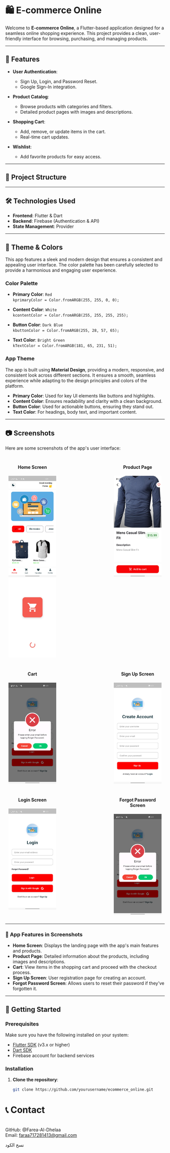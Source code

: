 # 🛍️ **E-commerce Online**

Welcome to **E-commerce Online**, a Flutter-based application designed for a seamless online shopping experience. This project provides a clean, user-friendly interface for browsing, purchasing, and managing products.

---

## 🎯 **Features**

- **User Authentication**:
  - Sign Up, Login, and Password Reset.
  - Google Sign-In integration.

- **Product Catalog**:
  - Browse products with categories and filters.
  - Detailed product pages with images and descriptions.

- **Shopping Cart**:
  - Add, remove, or update items in the cart.
  - Real-time cart updates.

- **Wishlist**:
  - Add favorite products for easy access.

---

## 📂 **Project Structure**


---

## 🛠️ **Technologies Used**

- **Frontend**: Flutter & Dart
- **Backend**: Firebase (Authentication & API)
- **State Management**: Provider

---

## 🎨 **Theme & Colors**

This app features a sleek and modern design that ensures a consistent and appealing user interface. The color palette has been carefully selected to provide a harmonious and engaging user experience.

### **Color Palette**

- **Primary Color**: `Red`  
  `kprimaryColor = Color.fromARGB(255, 255, 0, 0);`
  
- **Content Color**: `White`  
  `kcontentColor = Color.fromARGB(255, 255, 255, 255);`

- **Button Color**: `Dark Blue`  
  `kbuttonColor = Color.fromARGB(255, 28, 57, 65);`

- **Text Color**: `Bright Green`  
  `kTextColor = Color.fromARGB(181, 65, 231, 51);`

### **App Theme**

The app is built using **Material Design**, providing a modern, responsive, and consistent look across different sections. It ensures a smooth, seamless experience while adapting to the design principles and colors of the platform.

- **Primary Color**: Used for key UI elements like buttons and highlights.
- **Content Color**: Ensures readability and clarity with a clean background.
- **Button Color**: Used for actionable buttons, ensuring they stand out.
- **Text Color**: For headings, body text, and important content.

---

## 📷 **Screenshots**


Here are some screenshots of the app's user interface:
<p align="center">
 


<div style="display: flex; flex-wrap: wrap; justify-content: space-between;">

  <div style="margin: 10px; text-align: center; width: 30%;">
    <h4>Home Screen</h4>
    <img src="https://github.com/Farea-Al-Dhelaa/e-commerce-online/blob/main/assets/screen%20shoot/home.jpg">
    <img src="https://github.com/Farea-Al-Dhelaa/e-commerce-online/blob/main/assets/screen%20shoot/splash.jpg" width="200" />
  </div>

  <div style="margin: 10px; text-align: center; width: 30%;">
    <h4>Product Page</h4>
    <img src="https://github.com/Farea-Al-Dhelaa/e-commerce-online/blob/main/assets/screen%20shoot/details.jpg" width="200" />
  </div>

  <div style="margin: 10px; text-align: center; width: 30%;">
    <h4>Cart</h4>
    <img src="https://github.com/Farea-Al-Dhelaa/e-commerce-online/blob/main/assets/screen%20shoot/forget%20password.jpg" width="200" />
  </div>

  <div style="margin: 10px; text-align: center; width: 30%;">
    <h4>Sign Up Screen</h4>
    <img src="https://github.com/Farea-Al-Dhelaa/e-commerce-online/blob/main/assets/screen%20shoot/signup.jpg" width="200" />
  </div>

  <div style="margin: 10px; text-align: center; width: 30%;">
    <h4>Login Screen</h4>
    <img src="https://github.com/Farea-Al-Dhelaa/e-commerce-online/blob/main/assets/screen%20shoot/login.jpg" width="200" />
  </div>

  <div style="margin: 10px; text-align: center; width: 30%;">
    <h4>Forgot Password Screen</h4>
    <img src="https://github.com/Farea-Al-Dhelaa/e-commerce-online/blob/main/assets/screen%20shoot/forget%20password.jpg" width="200" />
  </div>

</div>
</p>


---

### 📱 **App Features in Screenshots**

- **Home Screen**: Displays the landing page with the app's main features and products.
- **Product Page**: Detailed information about the products, including images and descriptions.
- **Cart**: View items in the shopping cart and proceed with the checkout process.
- **Sign Up Screen**: User registration page for creating an account.
- **Forgot Password Screen**: Allows users to reset their password if they’ve forgotten it.

---

## 🚀 **Getting Started**

### Prerequisites

Make sure you have the following installed on your system:

- [Flutter SDK](https://dart.dev/get-dart/archive) (v3.x or higher)
- [Dart SDK](https://dart.dev/get-dart/archive)
- Firebase account for backend services

### Installation

1. **Clone the repository**:
   ```bash
   git clone https://github.com/yourusername/ecommerce_online.git
# 📞 Contact
<br>GitHub: @Farea-Al-Dhelaa</br>
Email: faraa717281413@gmail.com

نسخ الكود
